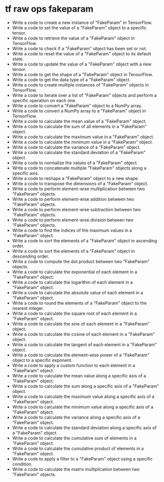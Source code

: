 # tf raw ops fakeparam

- Write a code to create a new instance of "FakeParam" in TensorFlow.
- Write a code to set the value of a "FakeParam" object to a specific tensor.
- Write a code to retrieve the value of a "FakeParam" object in TensorFlow.
- Write a code to check if a "FakeParam" object has been set or not.
- Write a code to reset the value of a "FakeParam" object to its default state.
- Write a code to update the value of a "FakeParam" object with a new tensor.
- Write a code to get the shape of a "FakeParam" object in TensorFlow.
- Write a code to get the data type of a "FakeParam" object.
- Write a code to create multiple instances of "FakeParam" objects in TensorFlow.
- Write a code to iterate over a list of "FakeParam" objects and perform a specific operation on each one.
- Write a code to convert a "FakeParam" object to a NumPy array.
- Write a code to convert a NumPy array to a "FakeParam" object in TensorFlow.
- Write a code to calculate the mean value of a "FakeParam" object.
- Write a code to calculate the sum of all elements in a "FakeParam" object.
- Write a code to calculate the maximum value in a "FakeParam" object.
- Write a code to calculate the minimum value in a "FakeParam" object.
- Write a code to calculate the variance of a "FakeParam" object.
- Write a code to calculate the standard deviation of a "FakeParam" object.
- Write a code to normalize the values of a "FakeParam" object.
- Write a code to concatenate multiple "FakeParam" objects along a specific axis.
- Write a code to reshape a "FakeParam" object to a new shape.
- Write a code to transpose the dimensions of a "FakeParam" object.
- Write a code to perform element-wise multiplication between two "FakeParam" objects.
- Write a code to perform element-wise addition between two "FakeParam" objects.
- Write a code to perform element-wise subtraction between two "FakeParam" objects.
- Write a code to perform element-wise division between two "FakeParam" objects.
- Write a code to find the indices of the maximum values in a "FakeParam" object.
- Write a code to sort the elements of a "FakeParam" object in ascending order.
- Write a code to sort the elements of a "FakeParam" object in descending order.
- Write a code to compute the dot product between two "FakeParam" objects.
- Write a code to calculate the exponential of each element in a "FakeParam" object.
- Write a code to calculate the logarithm of each element in a "FakeParam" object.
- Write a code to calculate the absolute value of each element in a "FakeParam" object.
- Write a code to round the elements of a "FakeParam" object to the nearest integer.
- Write a code to calculate the square root of each element in a "FakeParam" object.
- Write a code to calculate the sine of each element in a "FakeParam" object.
- Write a code to calculate the cosine of each element in a "FakeParam" object.
- Write a code to calculate the tangent of each element in a "FakeParam" object.
- Write a code to calculate the element-wise power of a "FakeParam" object to a specific exponent.
- Write a code to apply a custom function to each element in a "FakeParam" object.
- Write a code to calculate the mean value along a specific axis of a "FakeParam" object.
- Write a code to calculate the sum along a specific axis of a "FakeParam" object.
- Write a code to calculate the maximum value along a specific axis of a "FakeParam" object.
- Write a code to calculate the minimum value along a specific axis of a "FakeParam" object.
- Write a code to calculate the variance along a specific axis of a "FakeParam" object.
- Write a code to calculate the standard deviation along a specific axis of a "FakeParam" object.
- Write a code to calculate the cumulative sum of elements in a "FakeParam" object.
- Write a code to calculate the cumulative product of elements in a "FakeParam" object.
- Write a code to apply a filter to a "FakeParam" object using a specific condition.
- Write a code to calculate the matrix multiplication between two "FakeParam" objects.